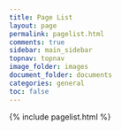 ```yaml
---
title: Page List
layout: page
permalink: pagelist.html
comments: true
sidebar: main_sidebar
topnav: topnav
image_folder: images
document_folder: documents
categories: general
toc: false
---
```

{% include pagelist.html %}